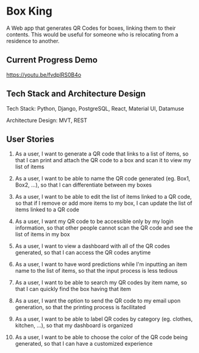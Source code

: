 # Box King
A Web app that generates QR Codes for boxes, linking them to their contents. This would be useful for someone who is relocating from a residence to another.

## Current Progress Demo
https://youtu.be/fvdplRS0B4o

## Tech Stack and Architecture Design
Tech Stack: Python, Django, PostgreSQL, React, Material UI, Datamuse

Architecture Design: MVT, REST

## User Stories

1. As a user, I want to generate a QR code that links to a list of items, so that I can print and attach the QR code to a box and scan it to view my list of items

2. As a user, I want to be able to name the QR code generated (eg. Box1, Box2, ...), so that I can differentiate between my boxes

3. As a user, I want to be able to edit the list of items linked to a QR code, so that if I remove or add more items to my box, I can update the list of items linked to a QR code

4. As a user, I want my QR code to be accessible only by my login information, so that other people cannot scan the QR code and see the list of items in my box

5. As a user, I want to view a dashboard with all of the QR codes generated, so that I can access the QR codes anytime

6. As a user, I want to have word predictions while I'm inputting an item name to the list of items, so that the input process is less tedious

7. As a user, I want to be able to search my QR codes by item name, so that I can quickly find the box having that item

8. As a user, I want the option to send the QR code to my email upon generation, so that the printing process is facilitated

9. As a user, I want to be able to label QR codes by category (eg. clothes, kitchen, ...), so that my dashboard is organized

10. As a user, I want to be able to choose the color of the QR code being generated, so that I can have a customized experience
